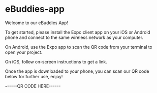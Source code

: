 # eBuddies-app

Welcome to our eBuddies App!

To get started, please install the Expo client app on your iOS or Android phone and connect to the same wireless network as your computer.

On Android, use the Expo app to scan the QR code from your terminal to open your project.

On iOS, follow on-screen instructions to get a link.

Once the app is downloaded to your phone, you can scan our QR code below for further use, enjoy!

------QR CODE HERE------
